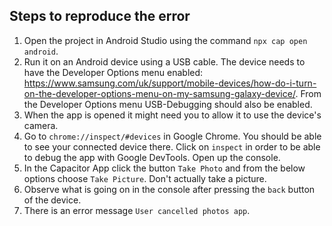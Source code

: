 ## Steps to reproduce the error

1. Open the project in Android Studio using the command `npx cap open android`.
2. Run it on an Android device using a USB cable. The device needs to have the Developer Options menu enabled: https://www.samsung.com/uk/support/mobile-devices/how-do-i-turn-on-the-developer-options-menu-on-my-samsung-galaxy-device/. From the Developer Options menu USB-Debugging should also be enabled.
3. When the app is opened it might need you to allow it to use the device's camera.
4. Go to `chrome://inspect/#devices` in Google Chrome. You should be able to see your connected device there. Click on `inspect` in order to be able to debug the app with Google DevTools. Open up the console.
5. In the Capacitor App click the button `Take Photo` and from the below options choose `Take Picture`. Don't actually take a picture.
6. Observe what is going on in the console after pressing the `back` button of the device.
7. There is an error message `User cancelled photos app`.
